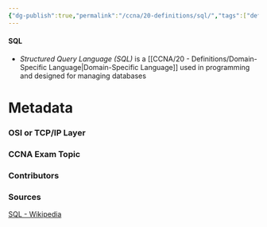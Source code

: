 ```yaml
---
{"dg-publish":true,"permalink":"/ccna/20-definitions/sql/","tags":["defs_ccna"]}
---
```


#### SQL
- *Structured Query Language (SQL)* is a [[CCNA/20 - Definitions/Domain-Specific Language\|Domain-Specific Language]] used in programming and designed for managing databases







# Metadata
### OSI or TCP/IP Layer

### CCNA Exam Topic

### Contributors

### Sources
[SQL - Wikipedia](https://en.wikipedia.org/wiki/SQL)
